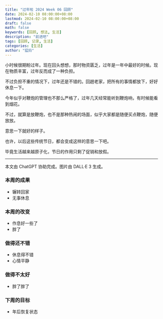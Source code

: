 ```yaml
---
title: "过年啦 2024 Week 06 回顾"
date: 2024-02-10 08:00:00+08:00
lastmod: 2024-02-10 08:00:00+08:00
draft: false
math: false
keywords: [回顾, 想法, 生活]
description: "前进吧"
tags: [回顾, 记录, 生活]
categories: [生活]
author: "猛犸"
---
```


小时候很期盼过年。现在回头想想，那时物资匮乏，过年是一年中最好的时候。现在物质丰富，过年反而成了一种负担。

不过负担不重的情况下，过年还是不错的。回趟老家，把所有的事情都放下，好好休息一下。

今年似乎对鞭炮的管理也不那么严格了，过年几天经常能听到鞭炮响，有时候能看到烟花。

不过，就算是放鞭炮，也不是那种热闹的场面，似乎大家都是随便买点鞭炮，随便放放。

意思一下就好的样子。

也许，以后这些传统节日，都会变成这样的意思一下吧。

毕竟生活越来越原子化，节日的作用只剩了促销和放假。

---

本文由 ChatGPT 协助完成。图片由 DALL·E 3 生成。

### 本周的成果

- 辗转回家
- 无事休息

### 本周的改变

- 作息好一些了
- 胖了

### 做得还不错

- 休息得不错
- 心情平静

### 做得不太好

- 胖了胖了

### 下周的目标

- 年后恢复状态
